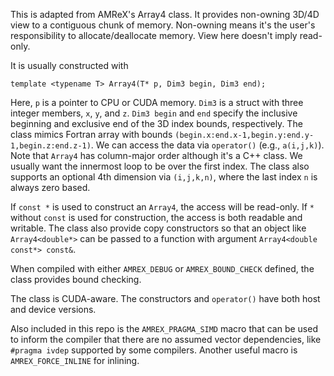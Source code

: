 This is adapted from AMReX's Array4 class.  It provides non-owning
3D/4D view to a contiguous chunk of memory.  Non-owning means it's the
user's responsibility to allocate/deallocate memory.  View here
doesn't imply read-only.

It is usually constructed with

    template <typename T> Array4(T* p, Dim3 begin, Dim3 end);
    
Here, `p` is a pointer to CPU or CUDA memory.  `Dim3` is a struct with
three integer members, `x`, `y`, and `z`.  `Dim3 begin` and `end`
specify the inclusive beginning and exclusive end of the 3D index
bounds, respectively.  The class mimics Fortran array with bounds
`(begin.x:end.x-1,begin.y:end.y-1,begin.z:end.z-1)`.  We can access
the data via `operator()` (e.g., `a(i,j,k)`).  Note that `Array4` has
column-major order although it's a C++ class.  We usually want the
innermost loop to be over the first index.  The class also supports an
optional 4th dimension via `(i,j,k,n)`, where the last index `n` is
always zero based.

If `const *` is used to construct an `Array4`, the access will be
read-only.  If `*` without `const` is used for construction, the
access is both readable and writable.  The class also provide copy
constructors so that an object like `Array4<double*>` can be passed to
a function with argument `Array4<double const*> const&`.

When compiled with either `AMREX_DEBUG` or `AMREX_BOUND_CHECK`
defined, the class provides bound checking.

The class is CUDA-aware.  The constructors and `operator()` have both
host and device versions.

Also included in this repo is the `AMREX_PRAGMA_SIMD` macro that can
be used to inform the compiler that there are no assumed vector
dependencies, like `#pragma ivdep` supported by some compilers.
Another useful macro is `AMREX_FORCE_INLINE` for inlining.
